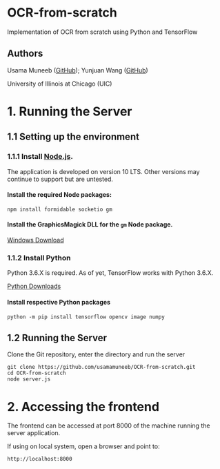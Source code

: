 # OCR-from-scratch
Implementation of OCR from scratch using Python and TensorFlow

## Authors

Usama Muneeb ([GitHub](https://github.com/usamamuneeb)); Yunjuan Wang ([GitHub](https://github.com/bettyttytty))

University of Illinois at Chicago (UIC)

# 1. Running the Server

## 1.1 Setting up the environment

### 1.1.1 Install [Node.js](https://nodejs.org/en/).

The application is developed on version 10 LTS. Other versions may continue to support but are untested.

#### Install the required Node packages:

    npm install formidable socketio gm
    
#### Install the GraphicsMagick DLL for the `gm` Node package.

[Windows Download](https://sourceforge.net/projects/graphicsmagick/files/graphicsmagick-binaries/1.3.31/GraphicsMagick-1.3.31-Q8-win64-dll.exe/download)

### 1.1.2 Install Python

Python 3.6.X is required. As of yet, TensorFlow works with Python 3.6.X.

[Python Downloads](https://www.python.org/downloads)

#### Install respective Python packages

    python -m pip install tensorflow opencv image numpy

## 1.2 Running the Server

Clone the Git repository, enter the directory and run the server

    git clone https://github.com/usamamuneeb/OCR-from-scratch.git
    cd OCR-from-scratch
    node server.js

# 2. Accessing the frontend

The frontend can be accessed at port 8000 of the machine running the server application.

If using on local system, open a browser and point to:

    http://localhost:8000
